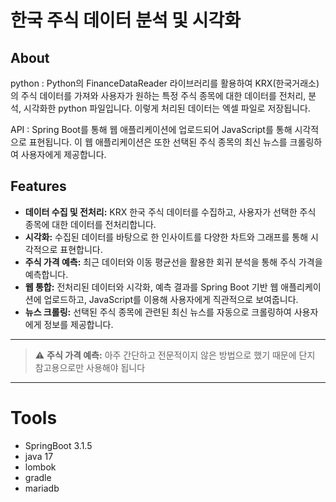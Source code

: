 # 한국 주식 데이터 분석 및 시각화 

## About
python : Python의 FinanceDataReader 라이브러리를 활용하여 KRX(한국거래소)의 주식 데이터를 가져와 사용자가 원하는 특정 주식 종목에 대한 데이터를 전처리, 분석, 시각화한 python 파일입니다.
이렇게 처리된 데이터는 엑셀 파일로 저장됩니다.

API : Spring Boot를 통해 웹 애플리케이션에 업로드되어 JavaScript를 통해 시각적으로 표현됩니다. 이 웹 애플리케이션은 또한 선택된 주식 종목의 최신 뉴스를 크롤링하여 사용자에게 제공합니다.

## Features
- **데이터 수집 및 전처리:** KRX 한국 주식 데이터를 수집하고, 사용자가 선택한 주식 종목에 대한 데이터를 전처리합니다.
- **시각화:** 수집된 데이터를 바탕으로 한 인사이트를 다양한 차트와 그래프를 통해 시각적으로 표현합니다.
- **주식 가격 예측:** 최근 데이터와 이동 평균선을 활용한 회귀 분석을 통해 주식 가격을 예측합니다.
- **웹 통합:** 전처리된 데이터와 시각화, 예측 결과를 Spring Boot 기반 웹 애플리케이션에 업로드하고, JavaScript를 이용해 사용자에게 직관적으로 보여줍니다.
- **뉴스 크롤링:** 선택된 주식 종목에 관련된 최신 뉴스를 자동으로 크롤링하여 사용자에게 정보를 제공합니다.


--- 
> ⚠️ **주식 가격 예측:** 아주 간단하고 전문적이지 않은 방법으로 했기 때문에 단지 참고용으로만 사용해야 됩니다

--- 
# Tools 
- SpringBoot 3.1.5
- java 17
- lombok
- gradle
- mariadb
